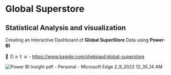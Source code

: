 # Global Superstore
## Statistical Analysis and visualization

Creating an Interactive Dashboard of 𝐆𝐥𝐨𝐛𝐚𝐥 𝐒𝐮𝐩𝐞𝐫𝐒𝐭𝐨𝐫𝐞 Data using 𝐏𝐨𝐰𝐞𝐫-𝐁𝐈


🔹 Ｄａｔａ - https://www.kaggle.com/shekpaul/global-superstore

![Power BI Insight pdf - Personal - Microsoft​ Edge 2_9_2022 12_35_14 AM](https://user-images.githubusercontent.com/85125898/153057999-057929a9-64b6-44cd-8446-e33980367bf7.png)


